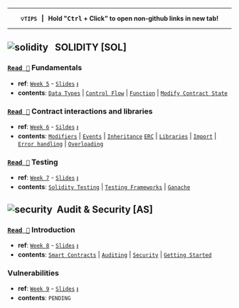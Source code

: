 ***
<p align="center"><b><code>💡TIPS</code> &nbsp; | &nbsp;  Hold "<kbd>Ctrl</kbd> + Click" to open non-github links in new tab!</b></p>

***

## ![solidity](https://github.com/COS30049/cos30049_backend/assets/139601671/8b9a1bf7-a9f1-4994-94ac-b544f3011b9f) &nbsp; SOLIDITY \[SOL\]

### [`Read 📖`](https://github.com/COS30049/cos30049_backend/blob/main/readings/src/%5BSOL%5D%20Fundamentals.md) Fundamentals
- **ref**: [`Week 5`](https://swinburne.instructure.com/courses/52786/modules/items/3673698) - [`Slides`](https://swinburne.instructure.com/courses/52786/files/26313982) [`⭳`](https://swinburne.instructure.com/courses/52786/files/26313982/download?download_frd=1)
- **contents**: [`Data Types`](https://github.com/COS30049/cos30049_backend/blob/main/readings/src/%5BSOL%5D%20Fundamentals.md#data-types) | [`Control Flow`](https://github.com/COS30049/cos30049_backend/blob/main/readings/src/%5BSOL%5D%20Fundamentals.md#control-flow) | [`Function`](https://github.com/COS30049/cos30049_backend/blob/main/readings/src/%5BSOL%5D%20Fundamentals.md#function) | [`Modify Contract State`](https://github.com/COS30049/cos30049_backend/blob/main/readings/src/%5BSOL%5D%20Fundamentals.md#modify-contract-state)

### [`Read 📖`](https://github.com/COS30049/cos30049_backend/blob/main/readings/src/%5BSOL%5D%20Contract%20interactions%20and%20libraries.md) Contract interactions and libraries
- **ref**: [`Week 6`](https://swinburne.instructure.com/courses/52786/pages/week-6?module_item_id=3673699) -  [`Sildes`](https://swinburne.instructure.com/courses/52786/files/26526976) [`⭳`](https://swinburne.instructure.com/courses/52786/files/26526976/download?download_frd=1)
- **contents**: [`Modifiers`](https://github.com/COS30049/cos30049_backend/blob/main/readings/src/%5BSOL%5D%20Contract%20interactions%20and%20libraries.md#modifiers) | [`Events`](https://github.com/COS30049/cos30049_backend/blob/main/readings/src/%5BSOL%5D%20Contract%20interactions%20and%20libraries.md#events) | [`Inheritance`](https://github.com/COS30049/cos30049_backend/blob/main/readings/src/%5BSOL%5D%20Contract%20interactions%20and%20libraries.md#inheritance) [`ERC`](https://github.com/COS30049/cos30049_backend/blob/main/readings/src/%5BSOL%5D%20Contract%20interactions%20and%20libraries.md#see-ethereum-request-for-comment-erc-) | [`Libraries`](https://github.com/COS30049/cos30049_backend/blob/main/readings/src/%5BSOL%5D%20Contract%20interactions%20and%20libraries.md#libraries) | [`Import`](https://github.com/COS30049/cos30049_backend/blob/main/readings/src/%5BSOL%5D%20Contract%20interactions%20and%20libraries.md#import) | [`Error handling`](https://github.com/COS30049/cos30049_backend/blob/main/readings/src/%5BSOL%5D%20Contract%20interactions%20and%20libraries.md#error-handling) | [`Overloading`](https://github.com/COS30049/cos30049_backend/blob/main/readings/src/%5BSOL%5D%20Contract%20interactions%20and%20libraries.md#overloading) 

### [`Read 📖`](https://github.com/COS30049/cos30049_backend/blob/main/readings/src/%5BSOL%5D%20Smart%20Contract%20Testing.md) Testing
- **ref**: [`Week 7`](https://swinburne.instructure.com/courses/52786/pages/week-7?module_item_id=3673697) - [`Slides`](https://swinburne.instructure.com/courses/52786/files/26671054) [`⭳`](https://swinburne.instructure.com/courses/52786/files/26671054/download?download_frd=1)
- **contents**: [`Solidity Testing`](https://github.com/COS30049/cos30049_backend/blob/main/readings/src/%5BSOL%5D%20Smart%20Contract%20Testing.md#solidity-testing) | [`Testing Frameworks`](https://github.com/COS30049/cos30049_backend/blob/main/readings/src/%5BSOL%5D%20Smart%20Contract%20Testing.md#testing-frameworks) | [`Ganache`](https://github.com/COS30049/cos30049_backend/blob/main/readings/src/%5BSOL%5D%20Smart%20Contract%20Testing.md#ganache)

## ![security](https://github.com/COS30049/cos30049_backend/assets/139601671/215e3f52-c0e1-4ace-be96-44b29658cd2e) &nbsp;Audit & Security \[AS\]

### [`Read 📖`](https://github.com/COS30049/cos30049_backend/blob/main/readings/src/%5BAS%5D%20Introduction.md) Introduction
- **ref**: [`Week 8`](https://swinburne.instructure.com/courses/52786/pages/week-8?module_item_id=3673703) - [`Slides`](https://swinburne.instructure.com/courses/52786/files/27022396) [`⭳`](https://swinburne.instructure.com/courses/52786/files/27022396/download?download_frd=1)
- **contents**: [`Smart Contracts`](https://github.com/COS30049/cos30049_backend/blob/main/readings/src/%5BAS%5D%20Introduction.md#smart-contract) | [`Auditing`](https://github.com/COS30049/cos30049_backend/blob/main/readings/src/%5BAS%5D%20Introduction.md#auditing) | [`Security`](https://github.com/COS30049/cos30049_backend/blob/main/readings/src/%5BAS%5D%20Introduction.md#security) | [`Getting Started`](https://github.com/COS30049/cos30049_backend/blob/main/readings/src/%5BAS%5D%20Introduction.md#getting-started) 

### Vulnerabilities
- **ref**: [`Week 9`](https://swinburne.instructure.com/courses/52786/pages/week-9?module_item_id=3673701) - [`Slides`](https://swinburne.instructure.com/courses/52786/files/27387408) [`⭳`](https://swinburne.instructure.com/courses/52786/files/27387408/download?download_frd=1)
- **contents**: `PENDING`

